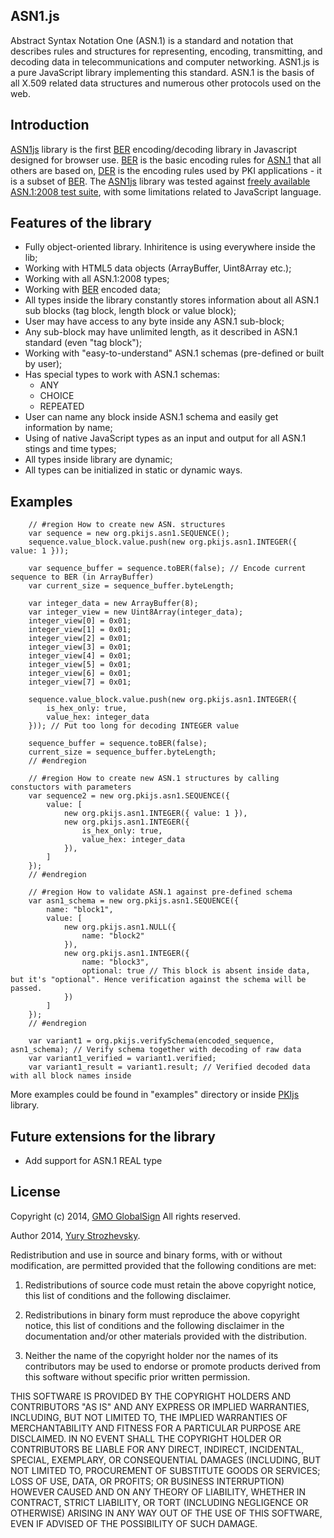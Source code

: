 ## ASN1.js

Abstract Syntax Notation One (ASN.1) is a standard and notation that describes rules and structures for representing, encoding, transmitting, and decoding data in telecommunications and computer networking. ASN1.js is a pure JavaScript library implementing this standard.  ASN.1 is the basis of all X.509 related data structures and numerous other protocols used on the web.

## Introduction

[ASN1js][] library is the first [BER][] encoding/decoding library in Javascript designed for browser use. [BER][] is the basic encoding rules for [ASN.1][] that all others are based on, [DER][] is the encoding rules used by PKI applications - it is a subset of [BER][]. The [ASN1js][] library was tested against [freely available ASN.1:2008 test suite], with some limitations related to JavaScript language. 

## Features of the library

* Fully object-oriented library. Inhiritence is using everywhere inside the lib;
* Working with HTML5 data objects (ArrayBuffer, Uint8Array etc.);
* Working with all ASN.1:2008 types;
* Working with [BER][] encoded data;
* All types inside the library constantly stores information about all ASN.1 sub blocks (tag block, length block or value block);
* User may have access to any byte inside any ASN.1 sub-block;
* Any sub-block may have unlimited length, as it described in ASN.1 standard (even "tag block");
* Working with "easy-to-understand" ASN.1 schemas (pre-defined or built by user);
* Has special types to work with ASN.1 schemas:
  * ANY
  * CHOICE
  * REPEATED 
* User can name any block inside ASN.1 schema and easily get information by name;
* Using of native JavaScript types as an input and output for all ASN.1 stings and time types;
* All types inside library are dynamic;
* All types can be initialized in static or dynamic ways.

## Examples

```
    // #region How to create new ASN. structures 
    var sequence = new org.pkijs.asn1.SEQUENCE();
    sequence.value_block.value.push(new org.pkijs.asn1.INTEGER({ value: 1 }));

    var sequence_buffer = sequence.toBER(false); // Encode current sequence to BER (in ArrayBuffer)
    var current_size = sequence_buffer.byteLength;

    var integer_data = new ArrayBuffer(8);
    var integer_view = new Uint8Array(integer_data);
    integer_view[0] = 0x01;
    integer_view[1] = 0x01;
    integer_view[2] = 0x01;
    integer_view[3] = 0x01;
    integer_view[4] = 0x01;
    integer_view[5] = 0x01;
    integer_view[6] = 0x01;
    integer_view[7] = 0x01;

    sequence.value_block.value.push(new org.pkijs.asn1.INTEGER({
        is_hex_only: true,
        value_hex: integer_data
    })); // Put too long for decoding INTEGER value

    sequence_buffer = sequence.toBER(false);
    current_size = sequence_buffer.byteLength;
    // #endregion 
```

```
    // #region How to create new ASN.1 structures by calling constuctors with parameters 
    var sequence2 = new org.pkijs.asn1.SEQUENCE({
        value: [
            new org.pkijs.asn1.INTEGER({ value: 1 }),
            new org.pkijs.asn1.INTEGER({
                is_hex_only: true,
                value_hex: integer_data
            }),
        ]
    });
    // #endregion 
```

```
    // #region How to validate ASN.1 against pre-defined schema 
    var asn1_schema = new org.pkijs.asn1.SEQUENCE({
        name: "block1",
        value: [
            new org.pkijs.asn1.NULL({
                name: "block2"
            }),
            new org.pkijs.asn1.INTEGER({
                name: "block3",
                optional: true // This block is absent inside data, but it's "optional". Hence verification against the schema will be passed.
            })
        ]
    });
    // #endregion

    var variant1 = org.pkijs.verifySchema(encoded_sequence, asn1_schema); // Verify schema together with decoding of raw data
    var variant1_verified = variant1.verified;
    var variant1_result = variant1.result; // Verified decoded data with all block names inside
```

More examples could be found in "examples" directory or inside [PKIjs][] library.

## Future extensions for the library

* Add support for ASN.1 REAL type

## License

Copyright (c) 2014, [GMO GlobalSign](http://www.globalsign.com/)
All rights reserved.

Author 2014, [Yury Strozhevsky](http://www.strozhevsky.com/).

Redistribution and use in source and binary forms, with or without modification, 
are permitted provided that the following conditions are met:

1. Redistributions of source code must retain the above copyright notice, 
   this list of conditions and the following disclaimer.

2. Redistributions in binary form must reproduce the above copyright notice, 
   this list of conditions and the following disclaimer in the documentation 
   and/or other materials provided with the distribution.

3. Neither the name of the copyright holder nor the names of its contributors 
   may be used to endorse or promote products derived from this software without 
   specific prior written permission.

THIS SOFTWARE IS PROVIDED BY THE COPYRIGHT HOLDERS AND CONTRIBUTORS "AS IS" AND 
ANY EXPRESS OR IMPLIED WARRANTIES, INCLUDING, BUT NOT LIMITED TO, THE IMPLIED 
WARRANTIES OF MERCHANTABILITY AND FITNESS FOR A PARTICULAR PURPOSE ARE DISCLAIMED. 
IN NO EVENT SHALL THE COPYRIGHT HOLDER OR CONTRIBUTORS BE LIABLE FOR ANY DIRECT, 
INDIRECT, INCIDENTAL, SPECIAL, EXEMPLARY, OR CONSEQUENTIAL DAMAGES (INCLUDING, BUT 
NOT LIMITED TO, PROCUREMENT OF SUBSTITUTE GOODS OR SERVICES; LOSS OF USE, DATA, OR 
PROFITS; OR BUSINESS INTERRUPTION) HOWEVER CAUSED AND ON ANY THEORY OF LIABILITY, 
WHETHER IN CONTRACT, STRICT LIABILITY, OR TORT (INCLUDING NEGLIGENCE OR OTHERWISE) 
ARISING IN ANY WAY OUT OF THE USE OF THIS SOFTWARE, EVEN IF ADVISED OF THE POSSIBILITY 
OF SUCH DAMAGE. 


[ASN.1]: http://en.wikipedia.org/wiki/Abstract_Syntax_Notation_One
[ASN1js]: http://asn1js.org/
[PKIjs]: http://pkijs.org/
[BER]: http://en.wikipedia.org/wiki/X.690#BER_encoding
[DER]: http://en.wikipedia.org/wiki/X.690#DER_encoding
[freely available ASN.1:2008 test suite]: http://www.strozhevsky.com/free_docs/free_asn1_testsuite_descr.pdf
